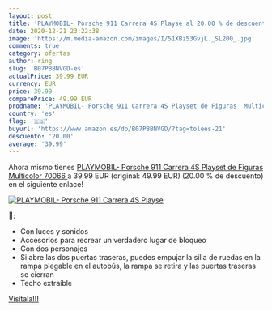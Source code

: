 ```yaml
---
layout: post
title: 'PLAYMOBIL- Porsche 911 Carrera 4S Playse al 20.00 % de descuento'
date: 2020-12-21 23:22:38
image: 'https://m.media-amazon.com/images/I/51XBz53GvjL._SL200_.jpg'
comments: true
category: ofertas
author: ring
slug: 'B07PBBNVGD-es'
actualPrice: 39.99 EUR
currency: EUR
price: 39.99
comparePrice: 49.99 EUR
prodname: 'PLAYMOBIL- Porsche 911 Carrera 4S Playset de Figuras  Multicolor  70066 '
country: 'es'
flag: '🇪🇸'
buyurl: 'https://www.amazon.es/dp/B07PBBNVGD/?tag=tolees-21'
descuento: '20.00'
average: '39.99'
---
```


Ahora mismo tienes [PLAYMOBIL- Porsche 911 Carrera 4S Playset de Figuras  Multicolor  70066 ](https://www.amazon.es/dp/B07PBBNVGD/?tag=tolees-21) a 39.99 EUR (original: 49.99 EUR) (20.00 %  de descuento) en el siguiente enlace!

[![PLAYMOBIL- Porsche 911 Carrera 4S Playse](https://m.media-amazon.com/images/I/51XBz53GvjL._SL200_.jpg)](https://www.amazon.es/dp/B07PBBNVGD/?tag=tolees-21)

🔎:

- Con luces y sonidos
- Accesorios para recrear un verdadero lugar de bloqueo
- Con dos personajes
- Si abre las dos puertas traseras, puedes empujar la silla de ruedas en la rampa plegable en el autobús, la rampa se retira y las puertas traseras se cierran
- Techo extraíble

[Visítala!!!](https://www.amazon.es/dp/B07PBBNVGD/?tag=tolees-21)
